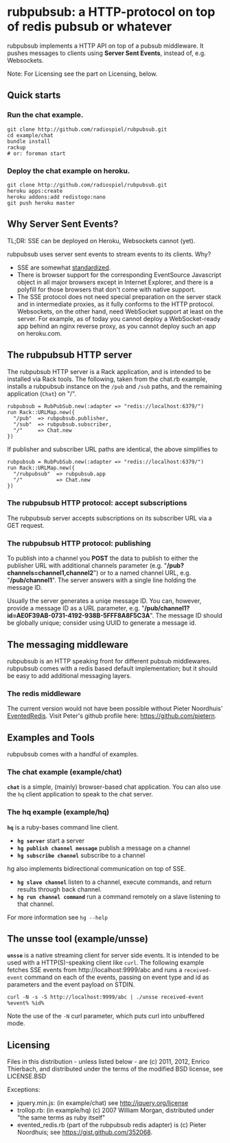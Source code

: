 # rubpubsub: a HTTP-protocol on top of redis pubsub or whatever

rubpubsub implements a HTTP API on top of a pubsub middleware. It pushes messages 
to clients using **Server Sent Events**, instead of, e.g. Websockets.

Note: For Licensing see the part on Licensing, below.

## Quick starts

### Run the chat example.

    git clone http://github.com/radiospiel/rubpubsub.git
    cd example/chat
    bundle install
    rackup
    # or: foreman start

### Deploy the chat example on heroku.

    git clone http://github.com/radiospiel/rubpubsub.git
    heroku apps:create
    heroku addons:add redistogo:nano
    git push heroku master

## Why Server Sent Events?

TL;DR: SSE can be deployed on Heroku, Websockets cannot (yet).

rubpubsub uses server sent events to stream events to its clients. Why?

- SSE are somewhat [standardized](http://www.w3.org/TR/eventsource/).
- There is browser support for the corresponding EventSource Javascript object 
in all major browsers except in Internet Explorer, and there is a polyfill 
for those browsers that don't come with native support.
- The SSE protocol does not need special preparation on the server stack and
in intermediate proxies, as it fully conforms to the HTTP protocol. Websockets, 
on the other hand, need WebSocket support at least on the server. For example,
as of today you cannot deploy a WebSocket-ready app behind an nginx reverse proxy,
as you cannot deploy such an app on heroku.com.

## The rubpubsub HTTP server

The rubpubsub HTTP server is a Rack application, and is intended to be installed 
via Rack tools. The following, taken from the chat.rb example, installs a rubpubsub
instance on the `/pub` and `/sub` paths, and the remaining application (`Chat`)
on "/".

    rubpubsub = RubPubSub.new(:adapter => "redis://localhost:6379/")
    run Rack::URLMap.new({
      "/pub"  => rubpubsub.publisher,
      "/sub"  => rubpubsub.subscriber,
      "/"     => Chat.new
    })

If publisher and subscriber URL paths are identical, the above simplifies to

    rubpubsub = RubPubSub.new(:adapter => "redis://localhost:6379/")
    run Rack::URLMap.new({
      "/rubpubsub"  => rubpubsub.app
      "/"           => Chat.new
    })

### The rubpubsub HTTP protocol: accept subscriptions

The rubpubsub server accepts subscriptions on its subscriber URL via a GET request.

### The rubpubsub HTTP protocol: publishing

To publish into a channel you **POST** the data to publish to either the publisher
URL with additional channels parameter (e.g. "**/pub?channels=channel1,channel2**") or
to a named channel URL, e.g. "**/pub/channel1**". The server answers with a single
line holding the message ID.

Usually the server generates a uniqe message ID. You can, however, provide a message
ID as a URL parameter, e.g. "**/pub/channel1?id=AE0F39AB-0731-4192-938B-5FFF8A8F5C3A**". 
The message ID should be globally unique; consider using UUID to generate a message id.

## The messaging middleware

rubpubsub is an HTTP speaking front for different pubsub middlewares. 
rubpubsub comes with a redis based default implementation; but it should be 
easy to add additional messaging layers.

### The redis middleware

The current version would not have been possible without Pieter Noordhuis' 
[EventedRedis](https://gist.github.com/352068). Visit Peter's github profile here: https://github.com/pietern.

## Examples and Tools

rubpubsub comes with a handful of examples.

### The chat example (example/chat)

**`chat`** is a simple, (mainly) browser-based chat application. You can also use the `hq` client
application to speak to the chat server.

### The hq example (example/hq)

**`hq`** is a ruby-bases command line client.

- **`hg server`**                   start a server
- **`hg publish channel message`**  publish a message on a channel
- **`hg subscribe channel`**        subscribe to a channel

hg also implements bidirectional communication on top of SSE.

- **`hg slave channel`**            listen to a channel, execute commands, and 
  return results through back channel.
- **`hg run channel command`**      run a command remotely on a slave listening 
  to that channel.

For more information see `hg --help`

## The unsse tool (example/unsse)

**`unsse`** is a native streaming client for server side events. It is intended to be used
with a HTTP(S)-speaking client like `curl`. The following example fetches SSE events
from http://localhost:9999/abc and runs a `received-event` command on each of the events,
passing on event type and id as parameters and the event payload on STDIN.

    curl -N -s -S http://localhost:9999/abc | ./unsse received-event %event% %id%

Note the use of the `-N` curl parameter, which puts curl into unbuffered mode.

## Licensing

Files in this distribution - unless listed below - are (c) 2011, 2012, Enrico Thierbach,
and distributed under the terms of the modified BSD license, see LICENSE.BSD

Exceptions:

- jquery.min.js: (in example/chat) see http://jquery.org/license
- trollop.rb: (in example/hq) (c) 2007 William Morgan, distributed under "the same terms as ruby itself"
- evented_redis.rb (part of the rubpubsub redis adapter) is (c) Pieter Noordhuis; 
  see https://gist.github.com/352068.
